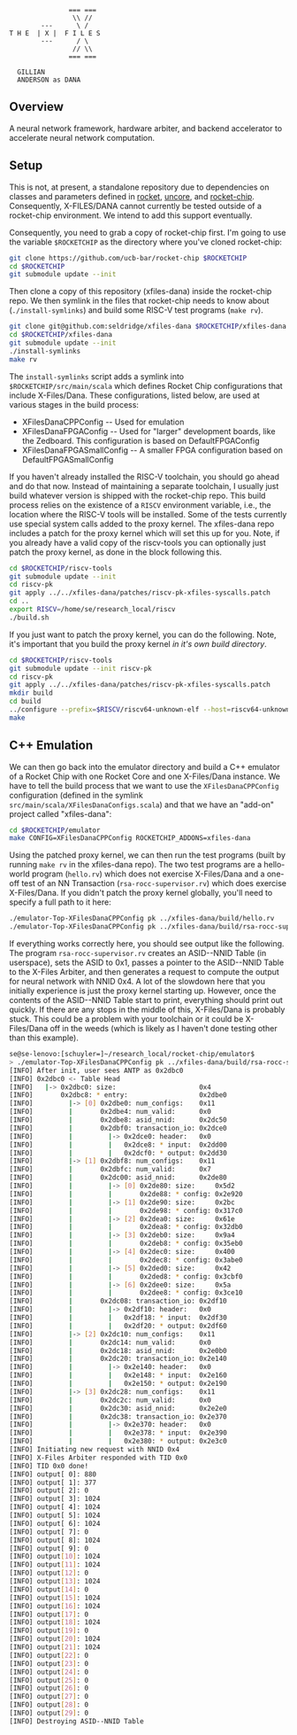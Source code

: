 ```
               === ===
                \\ //
        ---      \ /
T H E  | X |  F I L E S
        ---      / \
                // \\
               === ===

  GILLIAN
  ANDERSON as DANA
```

## Overview

A neural network framework, hardware arbiter, and backend accelerator to accelerate neural network computation.

## Setup

This is not, at present, a standalone repository due to dependencies on classes and parameters defined in [rocket](https://www.github.com/ucb-bar/rocket), [uncore](https://www.github.com/ucb-bar/uncore), and [rocket-chip](https://www.github.com/ucb-bar/rocket-chip). Consequently, X-FILES/DANA cannot currently be tested outside of a rocket-chip environment. We intend to add this support eventually.

Consequently, you need to grab a copy of rocket-chip first. I'm going to use the variable `$ROCKETCHIP` as the directory where you've cloned rocket-chip:
```bash
git clone https://github.com/ucb-bar/rocket-chip $ROCKETCHIP
cd $ROCKETCHIP
git submodule update --init
```

Then clone a copy of this repository (xfiles-dana) inside the rocket-chip repo. We then symlink in the files that rocket-chip needs to know about (`./install-symlinks`) and build some RISC-V test programs (`make rv`).
```bash
git clone git@github.com:seldridge/xfiles-dana $ROCKETCHIP/xfiles-dana
cd $ROCKETCHIP/xfiles-dana
git submodule update --init
./install-symlinks
make rv
```
The `install-symlinks` script adds a symlink into `$ROCKETCHIP/src/main/scala` which defines Rocket Chip configurations that include X-Files/Dana. These configurations, listed below, are used at various stages in the build process:
* XFilesDanaCPPConfig -- Used for emulation
* XFilesDanaFPGAConfig -- Used for "larger" development boards, like the Zedboard. This configuration is based on DefaultFPGAConfig
* XFilesDanaFPGASmallConfig -- A smaller FPGA configuration based on DefaultFPGASmallConfig

If you haven't already installed the RISC-V toolchain, you should go ahead and do that now. Instead of maintaining a separate toolchain, I usually just build whatever version is shipped with the rocket-chip repo. This build process relies on the existence of a `RISCV` environment variable, i.e., the location where the RISC-V tools will be installed. Some of the tests currently use special system calls added to the proxy kernel. The xfiles-dana repo includes a patch for the proxy kernel which will set this up for you. Note, if you already have a valid copy of the riscv-tools you can optionally just patch the proxy kernel, as done in the block following this.
```bash
cd $ROCKETCHIP/riscv-tools
git submodule update --init
cd riscv-pk
git apply ../../xfiles-dana/patches/riscv-pk-xfiles-syscalls.patch
cd ..
export RISCV=/home/se/research_local/riscv
./build.sh
```

If you just want to patch the proxy kernel, you can do the following. Note, it's important that you build the proxy kernel _in it's own build directory_.
```bash
cd $ROCKETCHIP/riscv-tools
git submodule update --init riscv-pk
cd riscv-pk
git apply ../../xfiles-dana/patches/riscv-pk-xfiles-syscalls.patch
mkdir build
cd build
../configure --prefix=$RISCV/riscv64-unknown-elf --host=riscv64-unknown-elf
make
```

## C++ Emulation

We can then go back into the emulator directory and build a C++ emulator of a Rocket Chip with one Rocket Core and one X-Files/Dana instance. We have to tell the build process that we want to use the `XFilesDanaCPPConfig` configuration (defined in the symlink `src/main/scala/XFilesDanaConfigs.scala`) and that we have an "add-on" project called "xfiles-dana":
```bash
cd $ROCKETCHIP/emulator
make CONFIG=XFilesDanaCPPConfig ROCKETCHIP_ADDONS=xfiles-dana
```

Using the patched proxy kernel, we can then run the test programs (built by running `make rv` in the xfiles-dana repo). The two test programs are a hello-world program (`hello.rv`) which does not exercise X-Files/Dana and a one-off test of an NN Transaction (`rsa-rocc-supervisor.rv`) which does exercise X-Files/Dana. If you didn't patch the proxy kernel globally, you'll need to specify a full path to it here:
```bash
./emulator-Top-XFilesDanaCPPConfig pk ../xfiles-dana/build/hello.rv
./emulator-Top-XFilesDanaCPPConfig pk ../xfiles-dana/build/rsa-rocc-supervisor.rv
```

If everything works correctly here, you should see output like the following. The program `rsa-rocc-supervisor.rv` creates an ASID--NNID Table (in userspace), sets the ASID to 0x1, passes a pointer to the ASID--NNID Table to the X-Files Arbiter, and then generates a request to compute the output for neural network with NNID 0x4. A lot of the slowdown here that you initially experience is just the proxy kernel starting up. However, once the contents of the ASID--NNID Table start to print, everything should print out quickly. If there are any stops in the middle of this, X-Files/Dana is probably stuck. This could be a problem with your toolchain or it could be X-Files/Dana off in the weeds (which is likely as I haven't done testing other than this example).
```bash
se@se-lenovo:[schuyler=]~/research_local/rocket-chip/emulator$
> ./emulator-Top-XFilesDanaCPPConfig pk ../xfiles-dana/build/rsa-rocc-supervisor.rv
[INFO] After init, user sees ANTP as 0x2dbc0
[INFO] 0x2dbc0 <- Table Head
[INFO]   |-> 0x2dbc0: size:                     0x4
[INFO]       0x2dbc8: * entry:                  0x2dbe0
[INFO]         |-> [0] 0x2dbe0: num_configs:    0x11
[INFO]         |       0x2dbe4: num_valid:      0x0
[INFO]         |       0x2dbe8: asid_nnid:      0x2dc50
[INFO]         |       0x2dbf0: transaction_io: 0x2dce0
[INFO]         |         |-> 0x2dce0: header:   0x0
[INFO]         |         |   0x2dce8: * input:  0x2dd00
[INFO]         |         |   0x2dcf0: * output: 0x2dd30
[INFO]         |-> [1] 0x2dbf8: num_configs:    0x11
[INFO]         |       0x2dbfc: num_valid:      0x7
[INFO]         |       0x2dc00: asid_nnid:      0x2de80
[INFO]         |         |-> [0] 0x2de80: size:     0x5d2
[INFO]         |         |       0x2de88: * config: 0x2e920
[INFO]         |         |-> [1] 0x2de90: size:     0x2bc
[INFO]         |         |       0x2de98: * config: 0x317c0
[INFO]         |         |-> [2] 0x2dea0: size:     0x61e
[INFO]         |         |       0x2dea8: * config: 0x32db0
[INFO]         |         |-> [3] 0x2deb0: size:     0x9a4
[INFO]         |         |       0x2deb8: * config: 0x35eb0
[INFO]         |         |-> [4] 0x2dec0: size:     0x400
[INFO]         |         |       0x2dec8: * config: 0x3abe0
[INFO]         |         |-> [5] 0x2ded0: size:     0x42
[INFO]         |         |       0x2ded8: * config: 0x3cbf0
[INFO]         |         |-> [6] 0x2dee0: size:     0x5a
[INFO]         |         |       0x2dee8: * config: 0x3ce10
[INFO]         |       0x2dc08: transaction_io: 0x2df10
[INFO]         |         |-> 0x2df10: header:   0x0
[INFO]         |         |   0x2df18: * input:  0x2df30
[INFO]         |         |   0x2df20: * output: 0x2df60
[INFO]         |-> [2] 0x2dc10: num_configs:    0x11
[INFO]         |       0x2dc14: num_valid:      0x0
[INFO]         |       0x2dc18: asid_nnid:      0x2e0b0
[INFO]         |       0x2dc20: transaction_io: 0x2e140
[INFO]         |         |-> 0x2e140: header:   0x0
[INFO]         |         |   0x2e148: * input:  0x2e160
[INFO]         |         |   0x2e150: * output: 0x2e190
[INFO]         |-> [3] 0x2dc28: num_configs:    0x11
[INFO]         |       0x2dc2c: num_valid:      0x0
[INFO]         |       0x2dc30: asid_nnid:      0x2e2e0
[INFO]         |       0x2dc38: transaction_io: 0x2e370
[INFO]         |         |-> 0x2e370: header:   0x0
[INFO]         |         |   0x2e378: * input:  0x2e390
[INFO]         |         |   0x2e380: * output: 0x2e3c0
[INFO] Initiating new request with NNID 0x4
[INFO] X-Files Arbiter responded with TID 0x0
[INFO] TID 0x0 done!
[INFO] output[ 0]: 880
[INFO] output[ 1]: 377
[INFO] output[ 2]: 0
[INFO] output[ 3]: 1024
[INFO] output[ 4]: 1024
[INFO] output[ 5]: 1024
[INFO] output[ 6]: 1024
[INFO] output[ 7]: 0
[INFO] output[ 8]: 1024
[INFO] output[ 9]: 0
[INFO] output[10]: 1024
[INFO] output[11]: 1024
[INFO] output[12]: 0
[INFO] output[13]: 1024
[INFO] output[14]: 0
[INFO] output[15]: 1024
[INFO] output[16]: 1024
[INFO] output[17]: 0
[INFO] output[18]: 1024
[INFO] output[19]: 0
[INFO] output[20]: 1024
[INFO] output[21]: 1024
[INFO] output[22]: 0
[INFO] output[23]: 0
[INFO] output[24]: 0
[INFO] output[25]: 0
[INFO] output[26]: 0
[INFO] output[27]: 0
[INFO] output[28]: 0
[INFO] output[29]: 0
[INFO] Destroying ASID--NNID Table
```
